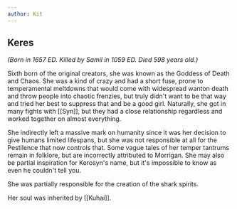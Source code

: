 ```yaml
---
author: Kit
---
```

## Keres 

*(Born in 1657 ED. Killed by Samil in 1059 ED. Died 598 years old.)*

Sixth born of the original creators, she was known as the Goddess of Death and Chaos. She was a kind of crazy and had a short fuse, prone to temperamental meltdowns that would come with widespread wanton death and throw people into chaotic frenzies, but truly didn't want to be that way and tried her best to suppress that and be a good girl. Naturally, she got in many fights with [[Syn]], but they had a close relationship regardless and worked together on almost everything. 

She indirectly left a massive mark on humanity since it was her decision to give humans limited lifespans, but she was not responsible at all for the Pestilence that now controls that. Some vague tales of her temper tantrums remain in folklore, but are incorrectly attributed to Morrigan. She may also be partial inspiration for Kerosyn's name, but it's impossible to know as even he couldn't tell you. 

She was partially responsible for the creation of the shark spirits.

Her soul was inherited by [[Kuhai]].